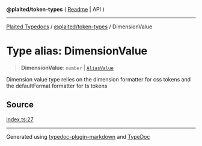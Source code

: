 **@plaited/token-types** ( [Readme](../README.md) \| API )

***

[Plaited Typedocs](../../../modules.md) / [@plaited/token-types](../modules.md) / DimensionValue

# Type alias: DimensionValue

> **DimensionValue**: `number` \| [`AliasValue`](AliasValue.md)

Dimension value type relies on the dimension formatter for css tokens
and the defaultFormat formatter for ts tokens

## Source

[index.ts:27](https://github.com/plaited/plaited/blob/317e868/libs/token-types/src/index.ts#L27)

***

Generated using [typedoc-plugin-markdown](https://www.npmjs.com/package/typedoc-plugin-markdown) and [TypeDoc](https://typedoc.org/)
